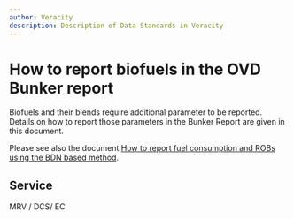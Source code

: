 ```yaml
---
author: Veracity
description: Description of Data Standards in Veracity
---
```


# How to report biofuels in the OVD Bunker report

Biofuels and their blends require additional parameter to be reported. Details on how to report those parameters in the Bunker Report are given in this document. 

Please see also the document [How to report fuel consumption and ROBs using the BDN based method](http://standard.no/).

## Service
MRV / DCS/ EC